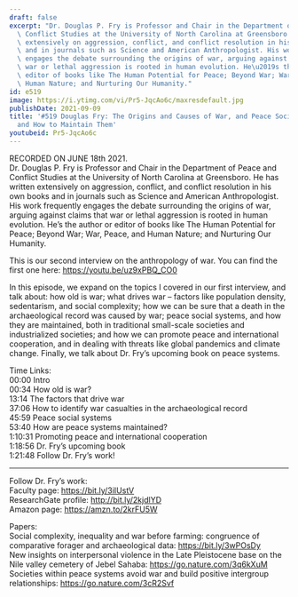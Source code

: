```yaml
---
draft: false
excerpt: "Dr. Douglas P. Fry is Professor and Chair in the Department of Peace and\
  \ Conflict Studies at the University of North Carolina at Greensboro. He has written\
  \ extensively on aggression, conflict, and conflict resolution in his own books\
  \ and in journals such as Science and American Anthropologist. His work frequently\
  \ engages the debate surrounding the origins of war, arguing against claims that\
  \ war or lethal aggression is rooted in human evolution. He\u2019s the author or\
  \ editor of books like The Human Potential for Peace; Beyond War; War, Peace, and\
  \ Human Nature; and Nurturing Our Humanity."
id: e519
image: https://i.ytimg.com/vi/Pr5-JqcAo6c/maxresdefault.jpg
publishDate: 2021-09-09
title: '#519 Douglas Fry: The Origins and Causes of War, and Peace Social Systems
  and How to Maintain Them'
youtubeid: Pr5-JqcAo6c
---
```

RECORDED ON JUNE 18th 2021.  
Dr. Douglas P. Fry is Professor and Chair in the Department of Peace and Conflict Studies at the University of North Carolina at Greensboro. He has written extensively on aggression, conflict, and conflict resolution in his own books and in journals such as Science and American Anthropologist. His work frequently engages the debate surrounding the origins of war, arguing against claims that war or lethal aggression is rooted in human evolution. He’s the author or editor of books like The Human Potential for Peace; Beyond War; War, Peace, and Human Nature; and Nurturing Our Humanity.

This is our second interview on the anthropology of war. You can find the first one here: https://youtu.be/uz9xPBQ_CO0

In this episode, we expand on the topics I covered in our first interview, and talk about: how old is war; what drives war – factors like population density, sedentarism, and social complexity; how we can be sure that a death in the archaeological record was caused by war; peace social systems, and how they are maintained, both in traditional small-scale societies and industrialized societies; and how we can promote peace and international cooperation, and in dealing with threats like global pandemics and climate change. Finally, we talk about Dr. Fry’s upcoming book on peace systems.

Time Links:  
00:00  Intro  
00:34  How old is war?  
13:14  The factors that drive war  
37:06  How to identify war casualties in the archaeological record  
45:59  Peace social systems  
53:40  How are peace systems maintained?  
1:10:31  Promoting peace and international cooperation  
1:18:56  Dr. Fry’s upcoming book  
1:21:48  Follow Dr. Fry’s work!

---

Follow Dr. Fry’s work:  
Faculty page: https://bit.ly/3iIUstV  
ResearchGate profile: http://bit.ly/2kjdlYD  
Amazon page: https://amzn.to/2krFU5W

Papers:  
Social complexity, inequality and war before farming: congruence of comparative forager and archaeological data: https://bit.ly/3wPOsDy  
New insights on interpersonal violence in the Late Pleistocene base on the Nile valley cemetery of Jebel Sahaba: https://go.nature.com/3q6kXuM  
Societies within peace systems avoid war and build positive intergroup relationships: https://go.nature.com/3cR2Svf
